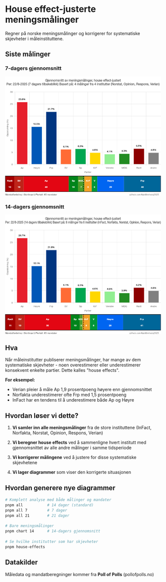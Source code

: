 # House effect-justerte meningsmålinger

Regner på norske meningsmålinger og korrigerer for systematiske skjevheter i måleinstituttene.

## Siste målinger

### 7-dagers gjennomsnitt
![7-dagers meningsmålinger](charts/complete-2025-08-23-7day.png)

### 14-dagers gjennomsnitt
![14-dagers meningsmålinger](charts/complete-2025-08-23-14day.png)

## Hva

Når måleinstitutter publiserer meningsmålinger, har mange av dem systematiske skjevheter - noen overestimerer eller underestimerer konsekvent enkelte partier. Dette kalles "house effects".

**For eksempel:**
- Verian pleier å måle Ap 1,9 prosentpoeng høyere enn gjennomsnittet
- Norfakta underestimerer ofte Frp med 1,5 prosentpoeng
- InFact har en tendens til å underestimere både Ap og Høyre

## Hvordan løser vi dette?

1. **Vi samler inn alle meningsmålinger** fra de store instituttene (InFact, Norfakta, Norstat, Opinion, Respons, Verian)

2. **Vi beregner house effects** ved å sammenligne hvert institutt med gjennomsnittet av alle andre målinger i samme tidsperiode

3. **Vi korrigerer målingene** ved å justere for disse systematiske skjevhetene

4. **Vi lager diagrammer** som viser den korrigerte situasjonen

## Hvordan generere nye diagrammer

```bash
# Komplett analyse med både målinger og mandater
pnpm all           # 14 dager (standard)
pnpm all 7         # 7 dager
pnpm all 21        # 21 dager

# Bare meningsmålinger
pnpm chart 14      # 14-dagers gjennomsnitt

# Se hvilke institutter som har skjevheter
pnpm house-effects
```

## Datakilder

Måledata og mandatberegninger kommer fra **Poll of Polls** (pollofpolls.no)
